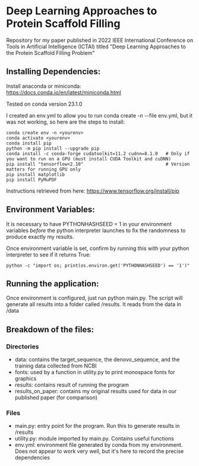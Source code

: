 
# Deep Learning Approaches to Protein Scaffold Filling

Repository for my paper published in 2022 IEEE International Conference on Tools in Artificial Intelligence (ICTAI)
titled "Deep Learning Approaches to the Protein Scaffold Filling Problem"

## Installing Dependencies:
Install anaconda or miniconda: https://docs.conda.io/en/latest/miniconda.html

Tested on conda version 23.1.0

I created an env.yml to allow you to run conda create -n <yourenv> --file env.yml, but it was not working, so here are the steps to install:

    conda create env -n <yourenv>
    conda activate <yourenv>
    conda install pip
    python -m pip install --upgrade pip
    conda install -c conda-forge cudatoolkit=11.2 cudnn=8.1.0   # Only if you want to run on a GPU (must install CUDA Toolkit and cuDNN)
    pip install "tensorflow<2.10"                               # Version matters for running GPU only
    pip install matplotlib
    pip install PyMuPDF

Instructions retrieved from here: https://www.tensorflow.org/install/pip

## Environment Variables:

It is necessary to have PYTHONHASHSEED = 1 in your environment variables *before* the python interpreter launches to fix the randomness to produce exactly my results.

Once environment variable is set, confirm by running this with your python interpreter to see if it returns True:

    python -c "import os; print(os.environ.get('PYTHONHASHSEED') == '1')"

## Running the application:

Once environment is configured, just run python main.py. The script will generate all results into a folder called /results. It reads from the data in /data

## Breakdown of the files:

### Directories
- data: contains the target_sequence, the denovo_sequence, and the training data collected from NCBI
- fonts: used by a function in utility.py to print monospace fonts for graphics
- results: contains result of running the program
- results_on_paper: contains my original results used for data in our published paper (for comparison)

### Files
- main.py: entry point for the program. Run this to generate results in /results
- utility.py: module imported by main.py. Contains useful functions
- env.yml: environment file generated by conda from my environment. Does not appear to work very well, but it's here to record the precise dependencies
